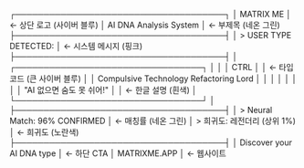 ┌─────────────────────────────────────┐
│           MATRIX ME                 │ ← 상단 로고 (사이버 블루)
│      AI DNA Analysis System        │ ← 부제목 (네온 그린)
├─────────────────────────────────────┤
│ > USER TYPE DETECTED:              │ ← 시스템 메시지 (핑크)
├─────────────────────────────────────┤
│ ┌─────────────────────────────────┐ │
│ │           CTRL                  │ │ ← 타입 코드 (큰 사이버 블루)
│ │  Compulsive Technology Refactoring Lord     │ │
│ │                                 │ │
│ │    "AI 없으면 숨도 못 쉬어!"      │ │ ← 한글 설명 (흰색)
│ └─────────────────────────────────┘ │
├─────────────────────────────────────┤
│ > Neural Match: 96% CONFIRMED       │ ← 매칭률 (네온 그린)
│ > 희귀도: 레전더리 (상위 1%)          │ ← 희귀도 (노란색)
├─────────────────────────────────────┤
│   Discover your AI DNA type         │ ← 하단 CTA
│         MATRIXME.APP                │ ← 웹사이트